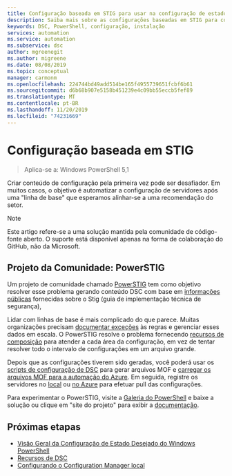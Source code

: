 ```yaml
---
title: Configuração baseada em STIG para usar na configuração de estado – automação do Azure
description: Saiba mais sobre as configurações baseadas em STIG para configuração de estado na automação do Azure.
keywords: DSC, PowerShell, configuração, instalação
services: automation
ms.service: automation
ms.subservice: dsc
author: mgreenegit
ms.author: migreene
ms.date: 08/08/2019
ms.topic: conceptual
manager: carmonm
ms.openlocfilehash: 224744bd49add514be165f4955739651fcbf6b61
ms.sourcegitcommit: d6b68b907e5158b451239e4c09bb55eccb5fef89
ms.translationtype: MT
ms.contentlocale: pt-BR
ms.lasthandoff: 11/20/2019
ms.locfileid: "74231669"
---
```

# <a name="configuration-based-on-stig"></a>Configuração baseada em STIG

> Aplica-se a: Windows PowerShell 5,1

Criar conteúdo de configuração pela primeira vez pode ser desafiador.
Em muitos casos, o objetivo é automatizar a configuração de servidores após uma "linha de base" que esperamos alinhar-se a uma recomendação do setor.

> [!NOTE]
> Este artigo refere-se a uma solução mantida pela comunidade de código-fonte aberto.
> O suporte está disponível apenas na forma de colaboração do GitHub, não da Microsoft.

## <a name="community-project-powerstig"></a>Projeto da Comunidade: PowerSTIG

Um projeto de comunidade chamado [PowerSTIG](https://github.com/microsoft/powerstig) tem como objetivo resolver esse problema gerando conteúdo DSC com base em [informações públicas](https://public.cyber.mil/stigs/) fornecidas sobre o Stig (guia de implementação técnica de segurança),

Lidar com linhas de base é mais complicado do que parece.
Muitas organizações precisam [documentar exceções](https://github.com/microsoft/powerstig#powerstigdata) às regras e gerenciar esses dados em escala.
O PowerSTIG resolve o problema fornecendo [recursos de composição](https://github.com/microsoft/powerstig#powerstigdsc) para atender a cada área da configuração, em vez de tentar resolver todo o intervalo de configurações em um arquivo grande.

Depois que as configurações tiverem sido geradas, você poderá usar os [scripts de configuração de DSC](/powershell/scripting/dsc/configurations/configurations) para gerar arquivos MOF e [carregar os arquivos MOF para a automação do Azure](/azure/automation/tutorial-configure-servers-desired-state#create-and-upload-a-configuration-to-azure-automation).
Em seguida, registre os servidores no [local](/azure/automation/automation-dsc-onboarding#physicalvirtual-windows-machines-on-premises-or-in-a-cloud-other-than-azureaws) ou [no Azure](/azure/automation/automation-dsc-onboarding#azure-virtual-machines) para efetuar pull das configurações.

Para experimentar o PowerSTIG, visite a [Galeria do PowerShell](http://www.powershellgallery.com) e baixe a solução ou clique em "site do projeto" para exibir a [documentação](https://github.com/microsoft/powerstig).

## <a name="next-steps"></a>Próximas etapas

- [Visão Geral da Configuração de Estado Desejado do Windows PowerShell](/powershell/scripting/dsc/overview/overview)
- [Recursos de DSC](/powershell/scripting/dsc/resources/resources)
- [Configurando o Configuration Manager local](/powershell/scripting/dsc/managing-nodes/metaconfig)
